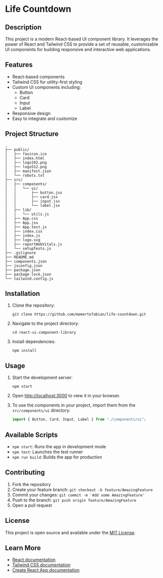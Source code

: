# Life Countdown

## Description

This project is a modern React-based UI component library. It leverages the power of React and Tailwind CSS to provide a set of reusable, customizable UI components for building responsive and interactive web applications.

## Features

- React-based components
- Tailwind CSS for utility-first styling
- Custom UI components including:
  - Button
  - Card
  - Input
  - Label
- Responsive design
- Easy to integrate and customize

## Project Structure

```
.
├── public/
│   ├── favicon.ico
│   ├── index.html
│   ├── logo192.png
│   ├── logo512.png
│   ├── manifest.json
│   └── robots.txt
├── src/
│   ├── components/
│   │   └── ui/
│   │       ├── button.jsx
│   │       ├── card.jsx
│   │       ├── input.jsx
│   │       └── label.jsx
│   ├── lib/
│   │   └── utils.js
│   ├── App.css
│   ├── App.jsx
│   ├── App.test.js
│   ├── index.css
│   ├── index.js
│   ├── logo.svg
│   ├── reportWebVitals.js
│   └── setupTests.js
├── .gitignore
├── README.md
├── components.json
├── jsconfig.json
├── package.json
├── package-lock.json
└── tailwind.config.js
```

## Installation

1. Clone the repository:
   ```
   git clone https://github.com/mamertofabian/life-countdown.git
   ```
2. Navigate to the project directory:
   ```
   cd react-ui-component-library
   ```
3. Install dependencies:
   ```
   npm install
   ```

## Usage

1. Start the development server:
   ```
   npm start
   ```
2. Open [http://localhost:3000](http://localhost:3000) to view it in your browser.

3. To use the components in your project, import them from the `src/components/ui` directory:
   ```jsx
   import { Button, Card, Input, Label } from "./components/ui";
   ```

## Available Scripts

- `npm start`: Runs the app in development mode
- `npm test`: Launches the test runner
- `npm run build`: Builds the app for production

## Contributing

1. Fork the repository
2. Create your feature branch: `git checkout -b feature/AmazingFeature`
3. Commit your changes: `git commit -m 'Add some AmazingFeature'`
4. Push to the branch: `git push origin feature/AmazingFeature`
5. Open a pull request

## License

This project is open source and available under the [MIT License](LICENSE).

## Learn More

- [React documentation](https://reactjs.org/)
- [Tailwind CSS documentation](https://tailwindcss.com/docs)
- [Create React App documentation](https://facebook.github.io/create-react-app/docs/getting-started)
